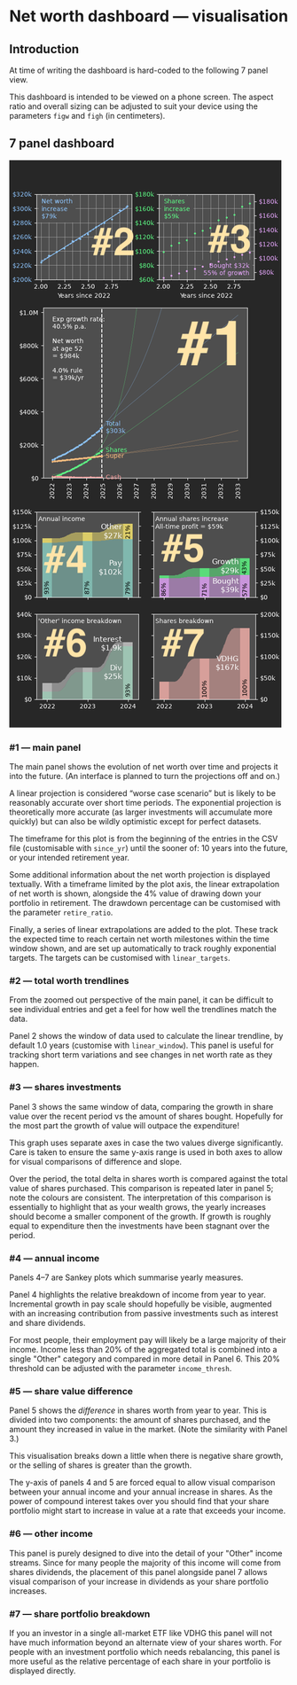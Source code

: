 # Net worth dashboard — visualisation

## Introduction

At time of writing the dashboard is hard-coded to the following 7 panel view.

This dashboard is intended to be viewed on a phone screen. The aspect ratio and overall sizing can be adjusted to suit your device using the parameters `figw` and `figh` (in centimeters).

## 7 panel dashboard

![Annotated example of the 7 panel dashboard.](nwd_annot.png)

### #1 — main panel

The main panel shows the evolution of net worth over time and projects it into the future. (An interface is planned to turn the projections off and on.)

A linear projection is considered “worse case scenario” but is likely to be reasonably accurate over short time periods. The exponential projection is theoretically more accurate (as larger investments will accumulate more quickly) but can also be wildly optimistic except for perfect datasets.

The timeframe for this plot is from the beginning of the entries in the CSV file (customisable with `since_yr`) until the sooner of: 10 years into the future, or your intended retirement year.

Some additional information about the net worth projection is displayed textually. With a timeframe limited by the plot axis, the linear extrapolation of net worth is shown, alongside the 4% value of drawing down your portfolio in retirement. The drawdown percentage can be customised with the parameter `retire_ratio`.

Finally, a series of linear extrapolations are added to the plot. These track the expected time to reach certain net worth milestones within the time window shown, and are set up automatically to track roughly exponential targets. The targets can be customised with `linear_targets`.

### #2 — total worth trendlines

From the zoomed out perspective of the main panel, it can be difficult to see individual entries and get a feel for how well the trendlines match the data.

Panel 2 shows the window of data used to calculate the linear trendline, by default 1.0 years (customise with `linear_window`). This panel is useful for tracking short term variations and see changes in net worth rate as they happen.

### #3 — shares investments

Panel 3 shows the same window of data, comparing the growth in share value over the recent period vs the amount of shares bought. Hopefully for the most part the growth of value will outpace the expenditure!

This graph uses separate axes in case the two values diverge significantly. Care is taken to ensure the same y-axis range is used in both axes to allow for visual comparisons of difference and slope.

Over the period, the total delta in shares worth is compared against the total value of shares purchased. This comparison is repeated later in panel 5; note the colours are consistent. The interpretation of this comparison is essentially to highlight that as your wealth grows, the yearly increases should become a smaller component of the growth. If growth is roughly equal to expenditure then the investments have been stagnant over the period.

### #4 — annual income

Panels 4–7 are Sankey plots which summarise yearly measures.

Panel 4 highlights the relative breakdown of income from year to year. Incremental growth in pay scale should hopefully be visible, augmented with an increasing contribution from passive investments such as interest and share dividends.

For most people, their employment pay will likely be a large majority of their income. Income less than 20% of the aggregated total is combined into a single "Other" category and compared in more detail in Panel 6. This 20% threshold can be adjusted with the parameter `income_thresh`.

### #5 — share value difference

Panel 5 shows the *difference* in shares worth from year to year. This is divided into two components: the amount of shares purchased, and the amount they increased in value in the market. (Note the similarity with Panel 3.)

This visualisation breaks down a little when there is negative share growth, or the selling of shares is greater than the growth.

The y-axis of panels 4 and 5 are forced equal to allow visual comparison between your annual income and your annual increase in shares. As the power of compound interest takes over you should find that your share portfolio might start to increase in value at a rate that exceeds your income.

### #6 — other income

This panel is purely designed to dive into the detail of your "Other" income streams. Since for many people the majority of this income will come from shares dividends, the placement of this panel alongside panel 7 allows visual comparison of your increase in dividends as your share portfolio increases.

### #7 — share portfolio breakdown

If you an investor in a single all-market ETF like VDHG this panel will not have much information beyond an alternate view of your shares worth. For people with an investment portfolio which needs rebalancing, this panel is more useful as the relative percentage of each share in your portfolio is displayed directly.